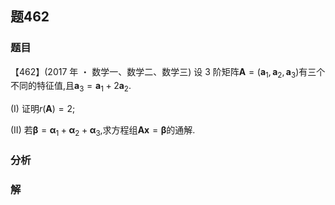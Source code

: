 ## 题462
### 题目
【462】(2017 年 ・ 数学一、数学二、数学三) 设 3 阶矩阵$\mathbf{A} = ( {{\mathbf{a}}_{1},{\mathbf{a}}_{2},{\mathbf{a}}_{3}})$有三个不同的特征值,且${\mathbf{a}}_{3} = {\mathbf{a}}_{1} + 2{\mathbf{a}}_{2}.$

(I) 证明$r( \mathbf{A})  = 2$;

(II) 若$\mathbf{\beta } = {\mathbf{\alpha }}_{1} + {\mathbf{\alpha }}_{2} + {\mathbf{\alpha }}_{3}$,求方程组$\mathbf{{Ax}} = \mathbf{\beta }$的通解.
### 分析

### 解
